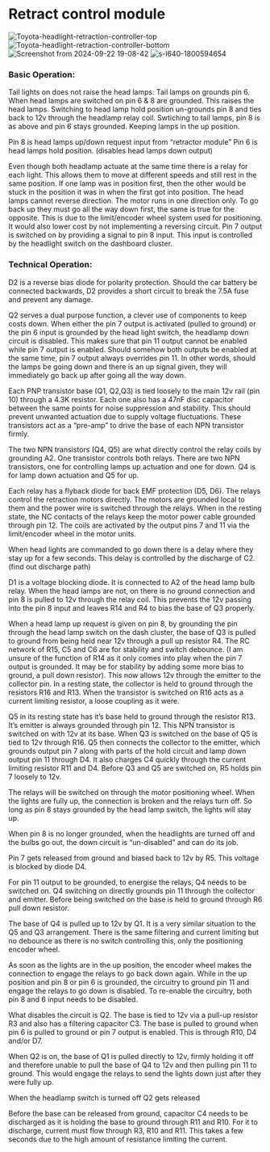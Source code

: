 # Retract control module

![Toyota-headlight-retraction-controller-top](https://github.com/user-attachments/assets/2dd3dc2b-f4ba-4c22-9c2b-5f1541ec7981)
![Toyota-headlight-retraction-controller-bottom](https://github.com/user-attachments/assets/6b88f871-02d0-49ee-bef9-2b23b71a9a64)
![Screenshot from 2024-09-22 19-08-42](https://github.com/user-attachments/assets/5956b5cb-4993-48e8-aec4-39a6893e3998)
![s-l640-1800594654](https://github.com/user-attachments/assets/4449260d-8d7b-4b03-b6df-78ac89cde90c)

### Basic Operation:

Tail lights on does not raise the head lamps. Tail lamps on grounds pin 6.
When head lamps are switched on pin 6 & 8 are grounded. This raises the head lamps.
Switching to head lamp hold position un-grounds pin 8 and ties back to 12v through the headlamp relay coil.
Swtiching to tail lamps, pin 8 is as above and pin 6 stays grounded. Keeping lamps in the up position.

Pin 8 is head lamps up/down request input from “retractor module”
Pin 6 is head lamps hold position. (disables head lamps down output)

Even though both headlamp actuate at the same time there is a relay for each light. This allows them to move at different speeds and still rest in the same position. If one lamp was in position first, then the other would be stuck in the position it was in when the first got into position.
The head lamps cannot reverse direction. The motor runs in one direction only. To go back up they must go all the way down first, the same is true for the opposite. This is due to the limit/encoder wheel system used for positioning. It would also lower cost by not implementing a reversing circuit. 
Pin 7 output is switched on by providing a signal to pin 8 input. This input is controlled by the headlight switch on the dashboard cluster.

### Technical Operation:

D2 is a reverse bias diode for polarity protection. Should the car battery be connected backwards, D2 provides a short circuit to break the 7.5A fuse and prevent any damage.

Q2 serves a dual purpose function, a clever use of components to keep costs down. When either the pin 7 output is activated (pulled to ground) or the pin 6 input is grounded by the head light switch, the headlamp down circuit is disabled.
This makes sure that pin 11 output cannot be enabled while pin 7 output is enabled. Should somehow both outputs be enabled at the same time, pin 7 output always overrides pin 11. In other words, should the lamps be going down and there is an up signal given, they will immediately go back up after going all the way down.

Each PNP transistor base (Q1, Q2,Q3) is tied loosely to the main 12v rail (pin 10) through a 4.3K resistor. Each one also has a 47nF disc capacitor between the same points for noise suppression and stability.
This should prevent unwanted actuation due to supply voltage fluctuations. These transistors act as a “pre-amp” to drive the base of each NPN transistor firmly.

The two NPN transistors (Q4, Q5) are what directly control the relay coils by grounding A2. One transistor controls both relays. There are two NPN transistors, one for controlling lamps up actuation and one for down. Q4 is for lamp down actuation and Q5 for up.

Each relay has a flyback diode for back EMF protection (D5, D6). The relays control the retraction motors directly. The motors are grounded local to them and the power wire is switched through the relays.
When in the resting state, the NC contacts of the relays keep the motor power cable grounded through pin 12. The coils are activated by the output pins 7 and 11 via the limit/encoder wheel in the motor units.

When head lights are commanded to go down there is a delay where they stay up for a few seconds. This delay is controlled by the discharge of C2. (find out discharge path)

D1 is a voltage blocking diode. It is connected to A2 of the head lamp bulb relay. When the head lamps are not, on there is no ground connection and pin 8 is pulled to 12v through the relay coil. This prevents the 12v passing into the pin 8 input and leaves R14 and R4 to bias the base of Q3 properly.

When a head lamp up request is given on pin 8, by grounding the pin through the head lamp switch on the dash cluster, the base of Q3 is pulled to ground from being held near 12v through a pull up resistor R4.
The RC network of R15, C5 and C6 are for stability and switch debounce. (I am unsure of the function of R14 as it only comes into play when the pin 7 output is grounded. It may be for stability by adding some more bias to ground, a pull down resistor).
This now allows 12v through the emitter to the collector pin. In a resting state, the collector is held to ground through the resistors R16 and R13. When the transistor is switched on R16 acts as a current limiting resistor, a loose coupling as it were.

Q5 in its resting state has it’s base held to ground through the resistor R13. It’s emitter is always grounded through pin 12. This NPN transistor is switched on with 12v at its base. When Q3 is switched on the base of Q5 is tied to 12v through R16.
Q5 then connects the collector to the emitter, which grounds output pin 7 along with parts of the hold circuit and lamp down output pin 11 through D4. It also charges C4 quickly through the current limiting resistor R11 and D4. Before Q3 and Q5 are switched on, R5 holds pin 7 loosely to 12v.

The relays will be switched on through the motor positioning wheel. When the lights are fully up, the connection is broken and the relays turn off. So long as pin 8 stays grounded by the head lamp switch, the lights will stay up.

When pin 8 is no longer grounded, when the headlights are turned off and the bulbs go out, the down circuit is “un-disabled” and can do its job.

Pin 7 gets released from ground and biased back to 12v by R5. This voltage is blocked by diode D4.

For pin 11 output to be grounded, to energise the relays, Q4 needs to be switched on. Q4 switching on directly grounds pin 11 through the collector and emitter. Before being switched on the base is held to ground through R6 pull down resistor.

The base of Q4 is pulled up to 12v by Q1. It is a very similar situation to the Q5 and Q3 arrangement. There is the same filtering and current limiting but no debounce as there is no switch controlling this, only the positioning encoder wheel.

As soon as the lights are in the up position, the encoder wheel makes the connection to engage the relays to go back down again. While in the up position and pin 8 or pin 6 is grounded, the circuitry to ground pin 11 and engage the relays to go down is disabled.
To re-enable the circuitry, both pin 8 and 6 input needs to be disabled.

What disables the circuit is Q2. The base is tied to 12v via a pull-up resistor R3 and also has a filtering capacitor C3. The base is pulled to ground when pin 6 is pulled to ground or pin 7 output is enabled. This is through R10, D4 and/or D7.

When Q2 is on, the base of Q1 is pulled directly to 12v, firmly holding it off and therefore unable to pull the base of Q4 to 12v and then pulling pin 11 to ground. This would engage the relays to send the lights down just after they were fully up.

When the headlamp switch is turned off Q2 gets released

Before the base can be released from ground, capacitor C4 needs to be discharged as it is holding the base to ground through R11 and R10. For it to discharge, current must flow through R3, R10 and R11. This takes a few seconds due to the high amount of resistance limiting the current. 

